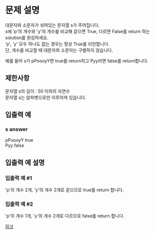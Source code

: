 # 문제 설명
대문자와 소문자가 섞여있는 문자열 s가 주어집니다.  
s에 'p'의 개수와 'y'의 개수를 비교해 같으면 True, 다르면 False를 return 하는 solution를 완성하세요.  
'p', 'y' 모두 하나도 없는 경우는 항상 True를 리턴합니다.  
단, 개수를 비교할 때 대문자와 소문자는 구별하지 않습니다.  

예를 들어 s가 pPoooyY면 true를 return하고 Pyy라면 false를 return합니다.  

## 제한사항
문자열 s의 길이 : 50 이하의 자연수  
문자열 s는 알파벳으로만 이루어져 있습니다.  

## 입출력 예

### s	answer  

pPoooyY	true  
Pyy	false  

## 입출력 예 설명

### 입출력 예 #1
'p'의 개수 2개, 'y'의 개수 2개로 같으므로 true를 return 합니다.

### 입출력 예 #2
'p'의 개수 1개, 'y'의 개수 2개로 다르므로 false를 return 합니다.

[링크](https://programmers.co.kr/learn/courses/30/lessons/12916)